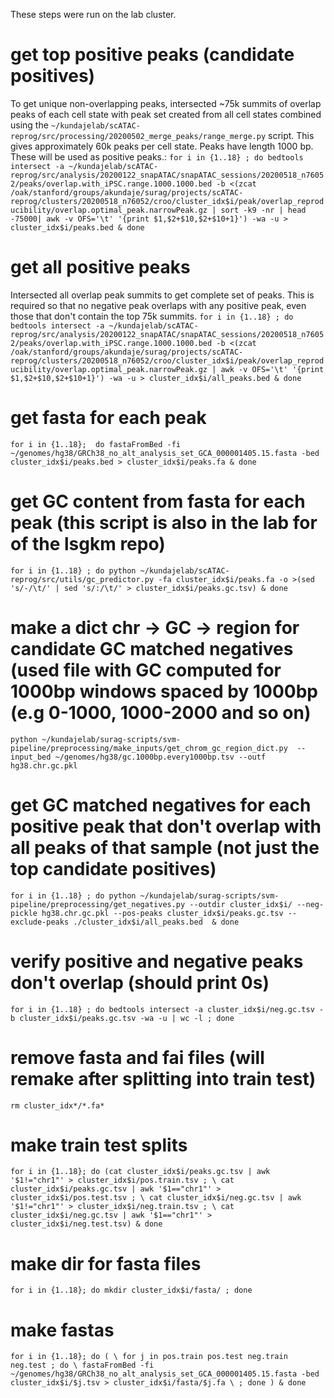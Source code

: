 These steps were run on the lab cluster.

# get top positive peaks (candidate positives)
To get unique non-overlapping peaks, intersected ~75k summits of overlap peaks of each cell state with peak set created from all cell states combined using the `~/kundajelab/scATAC-reprog/src/processing/20200502_merge_peaks/range_merge.py` script. This gives approximately 60k peaks per cell state. Peaks have length 1000 bp. These will be used as positive peaks.:
`for i in {1..18} ; do bedtools intersect -a ~/kundajelab/scATAC-reprog/src/analysis/20200122_snapATAC/snapATAC_sessions/20200518_n76052/peaks/overlap.with_iPSC.range.1000.1000.bed -b <(zcat /oak/stanford/groups/akundaje/surag/projects/scATAC-reprog/clusters/20200518_n76052/croo/cluster_idx$i/peak/overlap_reproducibility/overlap.optimal_peak.narrowPeak.gz | sort -k9 -nr | head -75000| awk -v OFS='\t' '{print $1,$2+$10,$2+$10+1}') -wa -u > cluster_idx$i/peaks.bed & done`

# get all positive peaks
Intersected all overlap peak summits to get complete set of peaks. This is required so that no negative peak overlaps with any positive peak, even those that don't contain the top 75k summits.
`for i in {1..18} ; do bedtools intersect -a ~/kundajelab/scATAC-reprog/src/analysis/20200122_snapATAC/snapATAC_sessions/20200518_n76052/peaks/overlap.with_iPSC.range.1000.1000.bed -b <(zcat /oak/stanford/groups/akundaje/surag/projects/scATAC-reprog/clusters/20200518_n76052/croo/cluster_idx$i/peak/overlap_reproducibility/overlap.optimal_peak.narrowPeak.gz | awk -v OFS='\t' '{print $1,$2+$10,$2+$10+1}') -wa -u > cluster_idx$i/all_peaks.bed & done`

# get fasta for each peak
`for i in {1..18};  do fastaFromBed -fi ~/genomes/hg38/GRCh38_no_alt_analysis_set_GCA_000001405.15.fasta -bed cluster_idx$i/peaks.bed > cluster_idx$i/peaks.fa & done`

# get GC content from fasta for each peak (this script is also in the lab for of the lsgkm repo)
`for i in {1..18} ; do python ~/kundajelab/scATAC-reprog/src/utils/gc_predictor.py -fa cluster_idx$i/peaks.fa -o >(sed 's/-/\t/' | sed 's/:/\t/' > cluster_idx$i/peaks.gc.tsv) & done`

# make a dict chr -> GC -> region for candidate GC matched negatives (used file with GC computed for 1000bp windows spaced by 1000bp (e.g 0-1000, 1000-2000 and so on)
`python ~/kundajelab/surag-scripts/svm-pipeline/preprocessing/make_inputs/get_chrom_gc_region_dict.py  --input_bed ~/genomes/hg38/gc.1000bp.every1000bp.tsv --outf hg38.chr.gc.pkl`

# get GC matched negatives for each positive peak that don't overlap with all peaks of that sample (not just the top candidate positives)
`for i in {1..18} ; do python ~/kundajelab/surag-scripts/svm-pipeline/preprocessing/get_negatives.py --outdir cluster_idx$i/ --neg-pickle hg38.chr.gc.pkl --pos-peaks cluster_idx$i/peaks.gc.tsv --exclude-peaks ./cluster_idx$i/all_peaks.bed  & done`

# verify positive and negative peaks don't overlap (should print 0s)
`for i in {1..18} ; do bedtools intersect -a cluster_idx$i/neg.gc.tsv -b cluster_idx$i/peaks.gc.tsv -wa -u | wc -l ; done`

# remove fasta and fai files (will remake after splitting into train test)
`rm cluster_idx*/*.fa*`

# make train test splits
`for i in {1..18}; do (cat cluster_idx$i/peaks.gc.tsv | awk '$1!="chr1"' > cluster_idx$i/pos.train.tsv ; \
                       cat cluster_idx$i/peaks.gc.tsv | awk '$1=="chr1"' > cluster_idx$i/pos.test.tsv ; \
                       cat cluster_idx$i/neg.gc.tsv | awk '$1!="chr1"' > cluster_idx$i/neg.train.tsv ; \
                       cat cluster_idx$i/neg.gc.tsv | awk '$1=="chr1"' > cluster_idx$i/neg.test.tsv) & done`

# make dir for fasta files
`for i in {1..18}; do mkdir cluster_idx$i/fasta/ ; done`

# make fastas
`for i in {1..18}; do ( \
    for j in pos.train pos.test neg.train neg.test ; do \
        fastaFromBed -fi ~/genomes/hg38/GRCh38_no_alt_analysis_set_GCA_000001405.15.fasta -bed cluster_idx$i/$j.tsv > cluster_idx$i/fasta/$j.fa \
   ; done ) & done`
